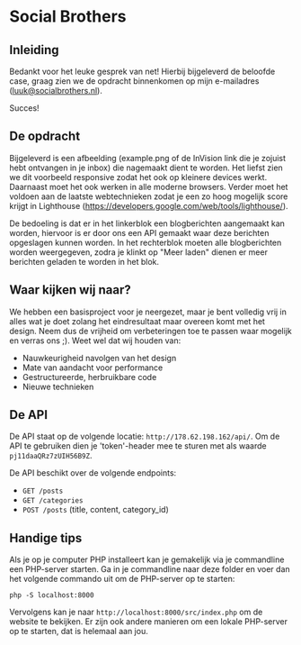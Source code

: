 # Social Brothers
## Inleiding
Bedankt voor het leuke gesprek van net! 
Hierbij bijgeleverd de beloofde case, graag zien we de opdracht binnenkomen op mijn e-mailadres (luuk@socialbrothers.nl).

Succes!

## De opdracht
Bijgeleverd is een afbeelding (example.png of de InVision link die je zojuist hebt ontvangen in je inbox) die nagemaakt dient te worden. Het liefst zien we dit voorbeeld responsive zodat het ook op kleinere devices werkt. Daarnaast moet het ook werken in alle moderne browsers. Verder moet het voldoen aan de laatste webtechnieken zodat je een zo hoog mogelijk score krijgt in Lighthouse (https://developers.google.com/web/tools/lighthouse/).

De bedoeling is dat er in het linkerblok een blogberichten aangemaakt kan worden, hiervoor is er door ons een API gemaakt waar deze berichten opgeslagen kunnen worden. In het rechterblok moeten alle blogberichten worden weergegeven, zodra je klinkt op "Meer laden" dienen er meer berichten geladen te worden in het blok.

## Waar kijken wij naar?
We hebben een basisproject voor je neergezet, maar je bent volledig vrij in alles wat je doet zolang het eindresultaat maar overeen komt met het design. Neem dus de vrijheid om verbeteringen toe te passen waar mogelijk en verras ons ;). Weet wel dat wij houden van:

* Nauwkeurigheid navolgen van het design
* Mate van aandacht voor performance
* Gestructureerde, herbruikbare code
* Nieuwe technieken

## De API
De API staat op de volgende locatie: `http://178.62.198.162/api/`.
Om de API te gebruiken dien je 'token'-header mee te sturen met als waarde `pj11daaQRz7zUIH56B9Z`.

De API beschikt over de volgende endpoints:

* `GET /posts`
* `GET /categories` 
* `POST /posts` (title, content, category_id)

## Handige tips
Als je op je computer PHP installeert kan je gemakelijk via je commandline een PHP-server starten. Ga in je commandline naar deze folder en voer dan het volgende commando uit om de PHP-server op te starten:
```
php -S localhost:8000
```
Vervolgens kan je naar `http://localhost:8000/src/index.php` om de website te bekijken. Er zijn ook andere manieren om een lokale PHP-server op te starten, dat is helemaal aan jou.